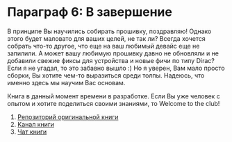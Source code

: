 # Параграф 6: В завершение

В принципе Вы научились собирать прошивку, поздравляю! Однако этого будет маловато для ваших целей, не так ли? Всегда хочется собрать что-то другое, что еще на ваш любимый девайс еще не запилили. А может вашу любимую прошивку давно не обновляли и не добавили свежие фиксы для устройства и новые фичи по типу Dirac? Если я не угадал, то это забавно вышло :) Но я уверен, Вам мало просто сборки, Вы хотите чем-то выразиться среди толпы. Надеюсь, что именно здесь мы научим Вас основам.

Книга в данный момент времени в разработке. Если Вы уже человек с опытом и хотите поделиться своими знаниями, то Welcome to the club!

1. [Репозиторий оригинальной книги](https://github.com/Roker2/BookAboutBuilding)
2. [Канал книги](https://t.me/BookAboutBuilding)
3. [Чат книги](https://t.me/BookAboutBuildingChat)
